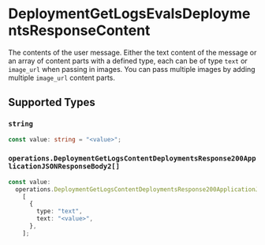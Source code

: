# DeploymentGetLogsEvalsDeploymentsResponseContent

The contents of the user message. Either the text content of the message or an array of content parts with a defined type, each can be of type `text` or `image_url` when passing in images. You can pass multiple images by adding multiple `image_url` content parts. 


## Supported Types

### `string`

```typescript
const value: string = "<value>";
```

### `operations.DeploymentGetLogsContentDeploymentsResponse200ApplicationJSONResponseBody2[]`

```typescript
const value:
  operations.DeploymentGetLogsContentDeploymentsResponse200ApplicationJSONResponseBody2[] =
    [
      {
        type: "text",
        text: "<value>",
      },
    ];
```

